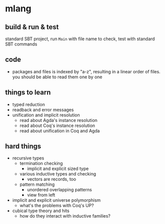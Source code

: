 
# mlang

## build & run & test

standard SBT project, run `Main` with file name to check, test with standard SBT commands

## code

* packages and files is indexed by "a-z", resulting in a linear order of files. you 
should be able to read them one by one

## things to learn

* typed reduction
* readback and error messages
* unification and implicit resolution
  * read about Agda's instance resolution
  * read about Coq's instance resolution
  * read about unification in Coq and Agda

## hard things

* recursive types
  * termination checking
     * implicit and explicit sized type
  * various inductive types and checking
     * vectors are records, too
  * pattern matching
     * unordered overlapping patterns
     * view from left
* implicit and explicit universe polymorphism
  * what's the problems with Coq's UP?
* cubical type theory and hits
  * how do they interact with inductive families?


